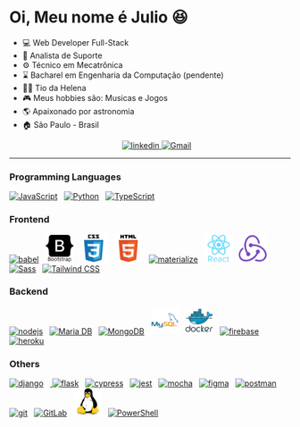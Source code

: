 # Oi, Meu nome é Julio 😆

<div align="center">
    <div align="left" style="display: inline_block">
      <ul>
          <li> 💻 Web Developer Full-Stack </li>
          <li> 🔧 Analista de Suporte </li>
          <li> ⚙️ Técnico em Mecatrônica </li>
          <li> ⌛ Bacharel em Engenharia da Computação (pendente) </li>
          <li> 👨‍👧 Tio da Helena </li>
          <li> 🎮 Meus hobbies são: Musicas e Jogos </li>
          <li> 🌎 Apaixonado por astronomia </li>
          <li> 🏠 São Paulo - Brasil </li>
          <p align="center">
            <a 
            href="https://linkedin.com/in/juliodefaria"
            target="_blank"
            >
            <img
            src="https://img.shields.io/badge/linkedin-%231E77B5.svg?&style=for-the-badge&logo=linkedin&logoColor=white"
            alt="linkedin"
            />
            </a>
            <a 
            href="mailto:gj.theveloper@gmail.com"
            target="_blank"
            >
            <img 
            src="https://img.shields.io/badge/Gmail-D14836?style=for-the-badge&logo=gmail&logoColor=white"
            alt="Gmail"
            />
            </a>
          </p>
      </ul>
    </div>
</div>

----

<h3 align="left">Programming Languages</h3>
<a href="https://www.javascript.com/" target="_blank"
  ><img
    src="https://profilinator.rishav.dev/skills-assets/javascript-original.svg"
    alt="JavaScript"
    height="50"
    width="50" /></a
>&nbsp&nbsp&nbsp<a href="https://www.python.org/" target="_blank"
  ><img
    src="https://profilinator.rishav.dev/skills-assets/python-original.svg"
    alt="Python"
    height="50"
    width="50" /></a
>&nbsp&nbsp&nbsp<a href="https://www.typescriptlang.org/" target="_blank"
  ><img
    src="https://profilinator.rishav.dev/skills-assets/typescript-original.svg"
    alt="TypeScript"
    height="50"
    width="50"
/></a>
<h3 align="left">Frontend</h3>
<a href="https://babeljs.io/" target="_blank" rel="noreferrer"
  ><img
    src="https://www.svgrepo.com/show/353468/babel.svg"
    alt="babel"
    width="50"
    height="50" /></a
>&nbsp&nbsp&nbsp<a href="https://getbootstrap.com" target="_blank" rel="noreferrer"
  ><img
    src="https://raw.githubusercontent.com/devicons/devicon/master/icons/bootstrap/bootstrap-plain-wordmark.svg"
    alt="bootstrap"
    width="50"
    height="50" /></a
>&nbsp&nbsp&nbsp<a href="https://www.w3schools.com/css/" target="_blank" rel="noreferrer"
  ><img
    src="https://raw.githubusercontent.com/devicons/devicon/master/icons/css3/css3-original-wordmark.svg"
    alt="css3"
    width="50"
    height="50" /></a
>&nbsp&nbsp&nbsp<a href="https://www.w3.org/html/" target="_blank" rel="noreferrer"
  ><img
    src="https://raw.githubusercontent.com/devicons/devicon/master/icons/html5/html5-original-wordmark.svg"
    alt="html5"
    width="50"
    height="50" /></a
>&nbsp&nbsp&nbsp<a href="https://materializecss.com/" target="_blank" rel="noreferrer"
  ><img
    src="https://raw.githubusercontent.com/prplx/svg-logos/5585531d45d294869c4eaab4d7cf2e9c167710a9/svg/materialize.svg"
    alt="materialize"
    width="50"
    height="50" /></a
>&nbsp&nbsp&nbsp<a href="https://reactjs.org/" target="_blank" rel="noreferrer"
  ><img
    src="https://raw.githubusercontent.com/devicons/devicon/master/icons/react/react-original-wordmark.svg"
    alt="react"
    width="50"
    height="50" /></a
>&nbsp&nbsp&nbsp<a href="https://redux.js.org" target="_blank" rel="noreferrer"
  ><img
    src="https://raw.githubusercontent.com/devicons/devicon/master/icons/redux/redux-original.svg"
    alt="redux"
    width="50"
    height="50" /></a
>&nbsp&nbsp&nbsp<a href="https://sass-lang.com/" target="_blank"
  ><img
    src="https://profilinator.rishav.dev/skills-assets/sass-original.svg"
    alt="Sass"
    height="50"
    width="50" /></a
>&nbsp&nbsp&nbsp<a href="https://www.tailwindcss.com/" target="_blank"
  ><img
    src="https://profilinator.rishav.dev/skills-assets/tailwindcss.svg"
    alt="Tailwind CSS"
    height="50"
    width="50"
/></a>
<h3 align="left">Backend</h3>
<a href="https://nodejs.org" target="_blank" rel="noreferrer"
  ><img
    src="https://www.svgrepo.com/show/354119/nodejs-icon.svg"
    alt="nodejs"
    width="50"
    height="50" /></a
>&nbsp&nbsp&nbsp<a href="https://mariadb.org/" target="_blank"
  ><img
    src="https://profilinator.rishav.dev/skills-assets/mariadb.png"
    alt="Maria DB"
    height="50"
    width="50" /></a
>&nbsp&nbsp&nbsp<a href="https://www.mongodb.com/" target="_blank"
  ><img
    src="https://profilinator.rishav.dev/skills-assets/mongodb-original-wordmark.svg"
    alt="MongoDB"
    height="50"
    width="50" /></a
>&nbsp&nbsp&nbsp<a href="https://www.mysql.com/" target="_blank" rel="noreferrer"
  ><img
    src="https://raw.githubusercontent.com/devicons/devicon/master/icons/mysql/mysql-original-wordmark.svg"
    alt="mysql"
    width="50"
    height="50" /></a
>&nbsp&nbsp&nbsp<a href="https://www.docker.com/" target="_blank" rel="noreferrer"
  ><img
    src="https://raw.githubusercontent.com/devicons/devicon/master/icons/docker/docker-original-wordmark.svg"
    alt="docker"
    width="50"
    height="50" /></a
>&nbsp&nbsp&nbsp<a href="https://firebase.google.com/" target="_blank" rel="noreferrer"
  ><img
    src="https://www.vectorlogo.zone/logos/firebase/firebase-icon.svg"
    alt="firebase"
    width="50"
    height="50" /></a
>&nbsp&nbsp&nbsp<a href="https://heroku.com" target="_blank" rel="noreferrer"
  ><img
    src="https://www.vectorlogo.zone/logos/heroku/heroku-icon.svg"
    alt="heroku"
    width="50"
    height="50"
/></a>

<h3 align="left">Others</h3>
<a href="https://www.djangoproject.com/" target="_blank" rel="noreferrer">
  <img
    src="https://cdn.worldvectorlogo.com/logos/django.svg"
    alt="django"
    width="50"
    height="50" /></a
>&nbsp&nbsp&nbsp<a href="https://flask.palletsprojects.com/" target="_blank" rel="noreferrer">
  <img
    src="https://www.vectorlogo.zone/logos/pocoo_flask/pocoo_flask-icon.svg"
    alt="flask"
    width="50"
    height="50" /></a
>&nbsp&nbsp&nbsp<a href="https://www.cypress.io" target="_blank" rel="noreferrer"
  ><img
    src="https://www.svgrepo.com/show/353630/cypress.svg"
    alt="cypress"
    width="50"
    height="50" /></a
>&nbsp&nbsp&nbsp<a href="https://jestjs.io" target="_blank" rel="noreferrer"
  ><img
    src="https://www.vectorlogo.zone/logos/jestjsio/jestjsio-icon.svg"
    alt="jest"
    width="50"
    height="50" /></a
>&nbsp&nbsp&nbsp<a href="https://mochajs.org" target="_blank" rel="noreferrer"
  ><img
    src="https://www.vectorlogo.zone/logos/mochajs/mochajs-icon.svg"
    alt="mocha"
    width="50"
    height="50" /></a
>&nbsp&nbsp&nbsp<a href="https://www.figma.com/" target="_blank" rel="noreferrer"
  ><img
    src="https://www.vectorlogo.zone/logos/figma/figma-icon.svg"
    alt="figma"
    width="50"
    height="50" /></a
>&nbsp&nbsp&nbsp<a href="https://postman.com" target="_blank" rel="noreferrer"
  ><img
    src="https://www.vectorlogo.zone/logos/getpostman/getpostman-icon.svg"
    alt="postman"
    width="50"
    height="50" /></a
>&nbsp&nbsp&nbsp<a href="https://git-scm.com/" target="_blank" rel="noreferrer"
  ><img
    src="https://www.vectorlogo.zone/logos/git-scm/git-scm-icon.svg"
    alt="git"
    width="50"
    height="50" /></a
>&nbsp&nbsp&nbsp<a href="https://about.gitlab.com/" target="_blank"
  ><img
    src="https://www.svgrepo.com/show/373625/gitlab.svg"
    alt="GitLab"
    height="50"
    width="50" /></a
>&nbsp&nbsp&nbsp<a href="https://www.linux.org/" target="_blank" rel="noreferrer"
  ><img
    src="https://raw.githubusercontent.com/devicons/devicon/master/icons/linux/linux-original.svg"
    alt="linux"
    width="50"
    height="50" /></a
>&nbsp&nbsp&nbsp<a href="https://docs.microsoft.com/en-us/powershell/" target="_blank"
  ><img
    src="https://profilinator.rishav.dev/skills-assets/powershell.png"
    alt="PowerShell"
    height="50"
    width="50"
/></a>
